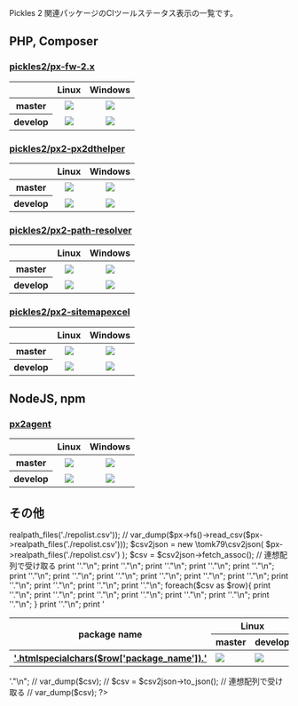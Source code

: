 
Pickles 2 関連パッケージのCIツールステータス表示の一覧です。

<!-- autoindex -->

## PHP, Composer

### <a href="https://github.com/pickles2/px-fw-2.x" target="_blank">pickles2/px-fw-2.x</a>

<table class="def">
  <thead>
    <tr>
      <th></th>
      <th>Linux</th>
      <th>Windows</th>
    </tr>
  </thead>
  <tbody>
    <tr>
      <th>master</th>
      <td align="center">
        <a href="https://travis-ci.org/pickles2/px-fw-2.x"><img src="https://secure.travis-ci.org/pickles2/px-fw-2.x.svg?branch=master"></a>
      </td>
      <td align="center">
        <a href="https://ci.appveyor.com/project/tomk79/px-fw-2-x"><img src="https://ci.appveyor.com/api/projects/status/bq8v3bgfrhbvr6rv/branch/master?svg=true"></a>
      </td>
    </tr>
    <tr>
      <th>develop</th>
      <td align="center">
        <a href="https://travis-ci.org/pickles2/px-fw-2.x"><img src="https://secure.travis-ci.org/pickles2/px-fw-2.x.svg?branch=develop"></a>
      </td>
      <td align="center">
        <a href="https://ci.appveyor.com/project/tomk79/px-fw-2-x"><img src="https://ci.appveyor.com/api/projects/status/bq8v3bgfrhbvr6rv/branch/develop?svg=true"></a>
      </td>
    </tr>
  </tbody>
</table>


### <a href="https://github.com/pickles2/px2-px2dthelper" target="_blank">pickles2/px2-px2dthelper</a>

<table class="def">
  <thead>
    <tr>
      <th></th>
      <th>Linux</th>
      <th>Windows</th>
    </tr>
  </thead>
  <tbody>
    <tr>
      <th>master</th>
      <td align="center">
        <a href="https://travis-ci.org/pickles2/px2-px2dthelper"><img src="https://secure.travis-ci.org/pickles2/px2-px2dthelper.svg?branch=master"></a>
      </td>
      <td align="center">
        <a href="https://ci.appveyor.com/project/tomk79/px2-px2dthelper"><img src="https://ci.appveyor.com/api/projects/status/70winlbbg8sway58/branch/master?svg=true"></a>
      </td>
    </tr>
    <tr>
      <th>develop</th>
      <td align="center">
        <a href="https://travis-ci.org/pickles2/px2-px2dthelper"><img src="https://secure.travis-ci.org/pickles2/px2-px2dthelper.svg?branch=develop"></a>
      </td>
      <td align="center">
        <a href="https://ci.appveyor.com/project/tomk79/px2-px2dthelper"><img src="https://ci.appveyor.com/api/projects/status/70winlbbg8sway58/branch/develop?svg=true"></a>
      </td>
    </tr>
  </tbody>
</table>


### <a href="https://github.com/pickles2/px2-path-resolver" target="_blank">pickles2/px2-path-resolver</a>

<table class="def">
  <thead>
    <tr>
      <th></th>
      <th>Linux</th>
      <th>Windows</th>
    </tr>
  </thead>
  <tbody>
    <tr>
      <th>master</th>
      <td align="center">
        <a href="https://travis-ci.org/pickles2/px2-path-resolver"><img src="https://secure.travis-ci.org/pickles2/px2-path-resolver.svg?branch=master"></a>
      </td>
      <td align="center">
        <a href="https://ci.appveyor.com/project/tomk79/px2-path-resolver"><img src="https://ci.appveyor.com/api/projects/status/9u7o6tf510e8r7e0/branch/master?svg=true"></a>
      </td>
    </tr>
    <tr>
      <th>develop</th>
      <td align="center">
        <a href="https://travis-ci.org/pickles2/px2-path-resolver"><img src="https://secure.travis-ci.org/pickles2/px2-path-resolver.svg?branch=develop"></a>
      </td>
      <td align="center">
        <a href="https://ci.appveyor.com/project/tomk79/px2-path-resolver"><img src="https://ci.appveyor.com/api/projects/status/9u7o6tf510e8r7e0/branch/develop?svg=true"></a>
      </td>
    </tr>
  </tbody>
</table>

### <a href="https://github.com/pickles2/px2-sitemapexcel" target="_blank">pickles2/px2-sitemapexcel</a>

<table class="def">
  <thead>
    <tr>
      <th></th>
      <th>Linux</th>
      <th>Windows</th>
    </tr>
  </thead>
  <tbody>
    <tr>
      <th>master</th>
      <td align="center">
        <a href="https://travis-ci.org/pickles2/px2-sitemapexcel"><img src="https://secure.travis-ci.org/pickles2/px2-sitemapexcel.svg?branch=master"></a>
      </td>
      <td align="center">
        <a href="https://ci.appveyor.com/project/tomk79/px2-sitemapexcel"><img src="https://ci.appveyor.com/api/projects/status/epre91g8iqfjni08/branch/master?svg=true"></a>
      </td>
    </tr>
    <tr>
      <th>develop</th>
      <td align="center">
        <a href="https://travis-ci.org/pickles2/px2-sitemapexcel"><img src="https://secure.travis-ci.org/pickles2/px2-sitemapexcel.svg?branch=develop"></a>
      </td>
      <td align="center">
        <a href="https://ci.appveyor.com/project/tomk79/px2-sitemapexcel"><img src="https://ci.appveyor.com/api/projects/status/epre91g8iqfjni08/branch/develop?svg=true"></a>
      </td>
    </tr>
  </tbody>
</table>

## NodeJS, npm

### <a href="https://github.com/pickles2/node-px2agent" target="_blank">px2agent</a>

<table class="def">
  <thead>
    <tr>
      <th></th>
      <th>Linux</th>
      <th>Windows</th>
    </tr>
  </thead>
  <tbody>
    <tr>
      <th>master</th>
      <td align="center">
        <a href="https://travis-ci.org/pickles2/node-px2agent"><img src="https://secure.travis-ci.org/pickles2/node-px2agent.svg?branch=master"></a>
      </td>
      <td align="center">
        <a href="https://ci.appveyor.com/project/tomk79/node-px2agent"><img src="https://ci.appveyor.com/api/projects/status/jd0dcl2ya2t2nrsa/branch/master?svg=true"></a>
      </td>
    </tr>
    <tr>
      <th>develop</th>
      <td align="center">
        <a href="https://travis-ci.org/pickles2/node-px2agent"><img src="https://secure.travis-ci.org/pickles2/node-px2agent.svg?branch=develop"></a>
      </td>
      <td align="center">
        <a href="https://ci.appveyor.com/project/tomk79/node-px2agent"><img src="https://ci.appveyor.com/api/projects/status/jd0dcl2ya2t2nrsa/branch/develop?svg=true"></a>
      </td>
    </tr>
  </tbody>
</table>



## その他

<?php
// var_dump($px->realpath_files('./repolist.csv'));
// var_dump($px->fs()->read_csv($px->realpath_files('./repolist.csv')));
$csv2json = new \tomk79\csv2json( $px->realpath_files('./repolist.csv') );
$csv = $csv2json->fetch_assoc(); // 連想配列で受け取る
print '<table class="def">'."\n";
print '<thead>'."\n";
print '<tr>'."\n";
print '<th rowspan="2">package name</th>'."\n";
print '<th colspan="2">Linux</th>'."\n";
print '<th colspan="2">Windows</th>'."\n";
print '</tr>'."\n";
print '<tr>'."\n";
print '<th>master</th>'."\n";
print '<th>develop</th>'."\n";
print '<th>master</th>'."\n";
print '<th>develop</th>'."\n";
print '</tr>'."\n";
print '</thead>'."\n";
print '<tbody>'."\n";
foreach($csv as $row){
    print '<tr>'."\n";
	print '<th><a href="'.htmlspecialchars($row['homepage']).'" target="_blank">'.htmlspecialchars($row['package_name']).'</a></th>'."\n";
    print '<td><a href="https://travis-ci.org/'.htmlspecialchars($row['package_name']).'"><img src="https://secure.travis-ci.org/'.htmlspecialchars($row['package_name']).'.svg?branch=master"></a></td>'."\n";
    print '<td><a href="https://travis-ci.org/'.htmlspecialchars($row['package_name']).'"><img src="https://secure.travis-ci.org/'.htmlspecialchars($row['package_name']).'.svg?branch=develop"></a></td>'."\n";
    print '<td><a href="https://ci.appveyor.com/project/'.htmlspecialchars($row['package_name_appveyor']).'"><img src="https://ci.appveyor.com/api/projects/status/'.htmlspecialchars($row['appveyor_key']).'/branch/master?svg=true"></a></td>'."\n";
    print '<td><a href="https://ci.appveyor.com/project/'.htmlspecialchars($row['package_name_appveyor']).'"><img src="https://ci.appveyor.com/api/projects/status/'.htmlspecialchars($row['appveyor_key']).'/branch/develop?svg=true"></a></td>'."\n";
    print '</tr>'."\n";
}
print '</tbody>'."\n";
print '</table>'."\n";
// var_dump($csv);
// $csv = $csv2json->to_json(); // 連想配列で受け取る
// var_dump($csv);
?>
